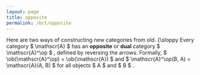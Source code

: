 ```yaml
---
layout: page
title: opposite
permalink: /bct/opposite
---
```

Here are two ways of constructing new categories from old. {\sloppy Every category $ \mathscr{A} $ has an **opposite** or **dual** category $ \mathscr{A}^\op $ , defined by reversing the arrows. Formally, $ \ob(\mathscr{A}^\op) = \ob(\mathscr{A}) $ and $ \mathscr{A}^\op(B, A) = \mathscr{A}(A, B) $ for all objects $ A $ and $ B $ .
